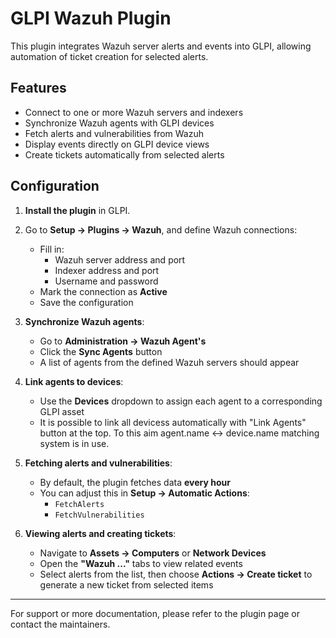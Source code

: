 # GLPI Wazuh Plugin

This plugin integrates Wazuh server alerts and events into GLPI, allowing automation of ticket creation for selected alerts.

## Features

- Connect to one or more Wazuh servers and indexers
- Synchronize Wazuh agents with GLPI devices
- Fetch alerts and vulnerabilities from Wazuh
- Display events directly on GLPI device views
- Create tickets automatically from selected alerts

## Configuration

1. **Install the plugin** in GLPI.

2. Go to **Setup → Plugins → Wazuh**, and define Wazuh connections:
    - Fill in:
        - Wazuh server address and port
        - Indexer address and port
        - Username and password
    - Mark the connection as **Active**
    - Save the configuration

3. **Synchronize Wazuh agents**:
    - Go to **Administration → Wazuh Agent's**
    - Click the **Sync Agents** button
    - A list of agents from the defined Wazuh servers should appear

4. **Link agents to devices**:
    - Use the **Devices** dropdown to assign each agent to a corresponding GLPI asset
    - It is possible to link all devicess automatically with "Link Agents" button at the top. To this aim agent.name <-> device.name matching system is in use.

5. **Fetching alerts and vulnerabilities**:
    - By default, the plugin fetches data **every hour**
    - You can adjust this in **Setup → Automatic Actions**:
        - `FetchAlerts`
        - `FetchVulnerabilities`

6. **Viewing alerts and creating tickets**:
    - Navigate to **Assets → Computers** or **Network Devices**
    - Open the **"Wazuh ..."** tabs to view related events
    - Select alerts from the list, then choose **Actions → Create ticket** to generate a new ticket from selected items

---

For support or more documentation, please refer to the plugin page or contact the maintainers.
